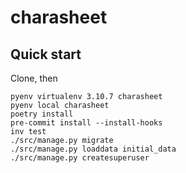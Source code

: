 # charasheet

## Quick start
Clone, then
```shell
pyenv virtualenv 3.10.7 charasheet
pyenv local charasheet
poetry install
pre-commit install --install-hooks
inv test
./src/manage.py migrate
./src/manage.py loaddata initial_data
./src/manage.py createsuperuser
```
